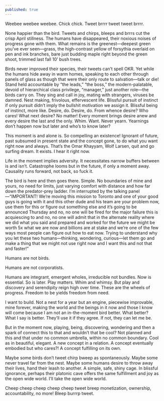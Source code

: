 ```yaml
---
published: true
---
```

Weebee weebee weebee. Chick chick. Tweet brrrr tweet tweet brrrr.

None happier than the bird. Tweets and chirps, bleeps and brrrs cut the crisp April stillness. The humans have disappeared, their noxious noises of progress gone with them. What remains is the greenest—deepest green you’ve ever seen—grass, the high-contrast yellow of forsythia overlaid on pen and ink branches, bare just budding maple right beyond the green shoot, trimmed last fall 10’ bush trees.

Birds never improved their species, their tweets can’t spell OKR. Yet while the humans hide away in warm homes, speaking to each other through panels of glass as though that were their only route to salvation—talk or die! Stand held accountable by “the leads,” “the boss,” the modern-palatable, devoid of hierarchical class privilege, “manager,” just another role—the birds carry on. They sing and call in joy, mating with strangers, viruses be damned. Nest making, frivolous, effervescent life. Blissful pursuit of instinct if only pursuit didn’t imply the bullshit motivation we assign it. Blissful being of instinct, more like. Desire, do. Desire, do. From whence desire? Who cares! What next desire? No matter! Every moment brings desire anew and every desire the last and the only. Whim. Want. Never yearn. Yearnings don’t happen now but later and who’s to know later?

This moment is and alone is. So compelling an existence! Ignorant of future, past subsumed in present state and the concept gone, to do what you want right now and always. That’s the Omar Khayyam, Wolf Larsen, quit and go surfing dream. It exists. I hear it right now.

Life in the moment implies adversity. It necessitates narrow buffers between is and isn’t. Catastrophe looms but in the future, if only a moment away. Causality runs forward, not back, so fuck it.

The bird is here and then goes there. Simple. No boundaries of mine and yours, no need for limits, just varying comfort with distance and how far down the predator-prey ladder. I’m interrupted by the talking panel—“IMPORTANT! We’re moving this mission to Toronto and one of your good guys is going with it and this other dude and his team are your problem now, use them for this or figure out something else and it’s going to be announced Thursday and no, no one will be fired for the major failure this is acquiescing to and no, no one will admit that in the alternate reality where we did what you said and prepared and worked for the future we might be worth 5x what we are now and billions are at stake and we’re one of the few ways most people can figure out how to eat now. Trying to understand why you let these two humans—thinking, wondering, curious—let them go and make a thing that we might not use right now and I want this and not that and faster!”

Humans are not birds.

Humans are not corporatists.

Humans are integrant, emergent wholes, irreducible not bundles. Now is essential. So is later. Play matters. Whim and whimsy. But play and discovery and serendipity reign high over time. These are the wheels of progress. Freedom to be yields freedom from need.

I want to build. Not a nest for a year but an engine, piecewise improvable, mine forever, making the world and the beings in it now and those I know will come because I am not an in-the-moment bird better. What better? What I say is better. They’ll use it if they agree. If not, they can let me be.

But in the moment now, playing, being, discovering, wondering and then a spark of connect this to that and wouldn’t that be cool? Not planned and this and that under no common umbrella, within no common boundary. Cool as in beautiful, elegant. A new concept in a relation. A concept eventually embodied but who cares?! A concept fulfilling on its own.

Maybe some birds don’t tweet chirp bweep as spontaneously. Maybe some never travel far from the nest. Maybe some humans desire to throw away their lives, hand their leash to another. A simple, safe, shiny cage. In blissful ignorance, perhaps their platonic cave offers the same fulfillment and joy as the open wide world. I’ll take the open wide world.

Cheep cheep cheep cheep cheep tweet breep monetization, ownership, accountability, no more! Bleep burrrp tweet.
